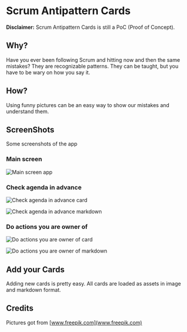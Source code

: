 # Scrum Antipattern Cards
**Disclaimer:** Scrum Antipattern Cards is still a PoC (Proof of Concept).

## Why?
Have you ever been following Scrum and hitting now and then the same mistakes?
They are recognizable patterns. They can be taught, but you have to be wary on how you say it.

## How?
Using funny pictures can be an easy way to show our mistakes and understand them.

## ScreenShots
Some screenshots of the app

### Main screen
![Main screen app](documentation/screenshots/main_screen.png)

### Check agenda in advance
![Check agenda in advance card](documentation/screenshots/check_agenda_in_advance_card.png)

![Check agenda in advance markdown](documentation/screenshots/check_agenda_in_advance_markdown.png)


### Do actions you are owner of
![Do actions you are owner of card](documentation/screenshots/do_actions_you_are_owner_of_card.png)

![Do actions you are owner of markdown](documentation/screenshots/do_actions_you_are_owner_of_markdown.png)

## Add your Cards
Adding new cards is pretty easy.
All cards are loaded as assets in image and markdown format.

## Credits
Pictures got from [www.freepik.com](www.freepik.com)
